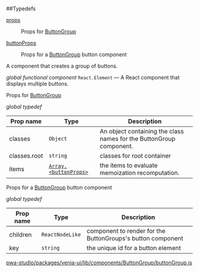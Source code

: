 ##Typedefs

<dl>
<dt><a href="#props">props</a></dt>
<dd>

Props for [ButtonGroup](#ButtonGroup)

</dd>
<dt><a href="#buttonProps">buttonProps</a></dt>
<dd>

Props for a [ButtonGroup](#ButtonGroup) button component

</dd>
</dl>


A component that creates a group of buttons.

*global* *functional component*
`React.Element` — A React component that displays multiple buttons.

Props for [ButtonGroup](#ButtonGroup)

*global* *typedef*

| Prop name | Type | Description |
| --- | --- | --- |
| classes | `Object` | An object containing the class names for the ButtonGroup component. |
| classes.root | `string` | classes for root container |
| items | [`Array.<buttonProps>`](#buttonProps) | the items to evaluate memoization recomputation. |


Props for a [ButtonGroup](#ButtonGroup) button component

*global* *typedef*

| Prop name | Type | Description |
| --- | --- | --- |
| children | `ReactNodeLike` | component to render for the ButtonGroups's button component |
| key | `string` | the unique id for a button element |



[pwa-studio/packages/venia-ui/lib/components/ButtonGroup/buttonGroup.js](https://github.com/magento/pwa-studio/blob/develop/packages/venia-ui/lib/components/ButtonGroup/buttonGroup.js)